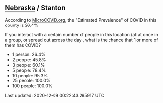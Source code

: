 
## [Nebraska](/united-states/nebraska) / Stanton

According to [MicroCOVID.org](http://microcovid.org),
the "Estimated Prevalence" of COVID in this county is 26.4%

If you interact with a certain number of people in this location
(all at once in a group, or spread out across the day), what is the chance that
1 or more of them has COVID?

- 1 person: 26.4%
- 2 people: 45.8%
- 3 people: 60.1%
- 5 people: 78.4%
- 10 people: 95.3%
- 25 people: 100.0%
- 100 people: 100.0%

Last updated: 2020-12-09 00:22:43.295917 UTC
